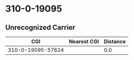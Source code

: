 # 310-0-19095
## Unrecognized Carrier


| CGI | Nearest CGI | Distance |
|-----|-------------|----------|
| 310-0-19095-57624 |  | 0.0 |
